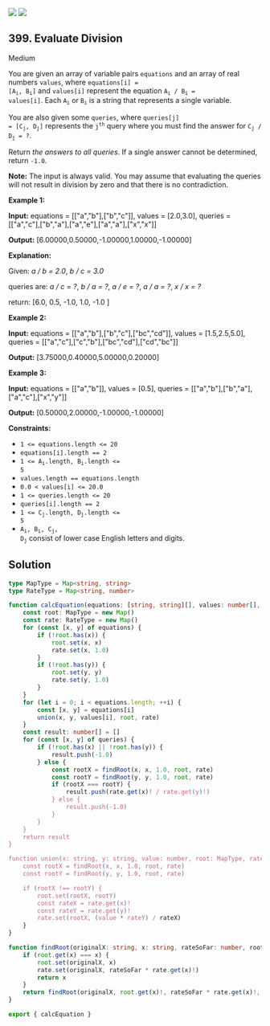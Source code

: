 [![](https://img.shields.io/github/stars/LeetCode-in-TypeScript/LeetCode-in-TypeScript?label=Stars&style=flat-square)](https://github.com/LeetCode-in-TypeScript/LeetCode-in-TypeScript)
[![](https://img.shields.io/github/forks/LeetCode-in-TypeScript/LeetCode-in-TypeScript?label=Fork%20me%20on%20GitHub%20&style=flat-square)](https://github.com/LeetCode-in-TypeScript/LeetCode-in-TypeScript/fork)

## 399\. Evaluate Division

Medium

You are given an array of variable pairs `equations` and an array of real numbers `values`, where <code>equations[i] = [A<sub>i</sub>, B<sub>i</sub>]</code> and `values[i]` represent the equation <code>A<sub>i</sub> / B<sub>i</sub> = values[i]</code>. Each <code>A<sub>i</sub></code> or <code>B<sub>i</sub></code> is a string that represents a single variable.

You are also given some `queries`, where <code>queries[j] = [C<sub>j</sub>, D<sub>j</sub>]</code> represents the <code>j<sup>th</sup></code> query where you must find the answer for <code>C<sub>j</sub> / D<sub>j</sub> = ?</code>.

Return _the answers to all queries_. If a single answer cannot be determined, return `-1.0`.

**Note:** The input is always valid. You may assume that evaluating the queries will not result in division by zero and that there is no contradiction.

**Example 1:**

**Input:** equations = \[\["a","b"],["b","c"]], values = [2.0,3.0], queries = \[\["a","c"],["b","a"],["a","e"],["a","a"],["x","x"]]

**Output:** [6.00000,0.50000,-1.00000,1.00000,-1.00000]

**Explanation:**

Given: _a / b = 2.0_, _b / c = 3.0_

queries are: _a / c = ?_, _b / a = ?_, _a / e = ?_, _a / a = ?_, _x / x = ?_

return: [6.0, 0.5, -1.0, 1.0, -1.0 ]

**Example 2:**

**Input:** equations = \[\["a","b"],["b","c"],["bc","cd"]], values = [1.5,2.5,5.0], queries = \[\["a","c"],["c","b"],["bc","cd"],["cd","bc"]]

**Output:** [3.75000,0.40000,5.00000,0.20000]

**Example 3:**

**Input:** equations = \[\["a","b"]], values = [0.5], queries = \[\["a","b"],["b","a"],["a","c"],["x","y"]]

**Output:** [0.50000,2.00000,-1.00000,-1.00000]

**Constraints:**

*   `1 <= equations.length <= 20`
*   `equations[i].length == 2`
*   <code>1 <= A<sub>i</sub>.length, B<sub>i</sub>.length <= 5</code>
*   `values.length == equations.length`
*   `0.0 < values[i] <= 20.0`
*   `1 <= queries.length <= 20`
*   `queries[i].length == 2`
*   <code>1 <= C<sub>j</sub>.length, D<sub>j</sub>.length <= 5</code>
*   <code>A<sub>i</sub>, B<sub>i</sub>, C<sub>j</sub>, D<sub>j</sub></code> consist of lower case English letters and digits.

## Solution

```typescript
type MapType = Map<string, string>
type RateType = Map<string, number>

function calcEquation(equations: [string, string][], values: number[], queries: [string, string][]): number[] {
    const root: MapType = new Map()
    const rate: RateType = new Map()
    for (const [x, y] of equations) {
        if (!root.has(x)) {
            root.set(x, x)
            rate.set(x, 1.0)
        }
        if (!root.has(y)) {
            root.set(y, y)
            rate.set(y, 1.0)
        }
    }
    for (let i = 0; i < equations.length; ++i) {
        const [x, y] = equations[i]
        union(x, y, values[i], root, rate)
    }
    const result: number[] = []
    for (const [x, y] of queries) {
        if (!root.has(x) || !root.has(y)) {
            result.push(-1.0)
        } else {
            const rootX = findRoot(x, x, 1.0, root, rate)
            const rootY = findRoot(y, y, 1.0, root, rate)
            if (rootX === rootY) {
                result.push(rate.get(x)! / rate.get(y)!)
            } else {
                result.push(-1.0)
            }
        }
    }
    return result
}

function union(x: string, y: string, value: number, root: MapType, rate: RateType): void {
    const rootX = findRoot(x, x, 1.0, root, rate)
    const rootY = findRoot(y, y, 1.0, root, rate)

    if (rootX !== rootY) {
        root.set(rootX, rootY)
        const rateX = rate.get(x)!
        const rateY = rate.get(y)!
        rate.set(rootX, (value * rateY) / rateX)
    }
}

function findRoot(originalX: string, x: string, rateSoFar: number, root: MapType, rate: RateType): string {
    if (root.get(x) === x) {
        root.set(originalX, x)
        rate.set(originalX, rateSoFar * rate.get(x)!)
        return x
    }
    return findRoot(originalX, root.get(x)!, rateSoFar * rate.get(x)!, root, rate)
}

export { calcEquation }
```